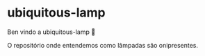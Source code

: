 # ubiquitous-lamp

Ben vindo a ubiquitous-lamp :tada:

O repositório onde entendemos como lâmpadas são onipresentes.
